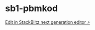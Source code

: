 # sb1-pbmkod

[Edit in StackBlitz next generation editor ⚡️](https://stackblitz.com/~/github.com/rcnbolig/sb1-pbmkod)